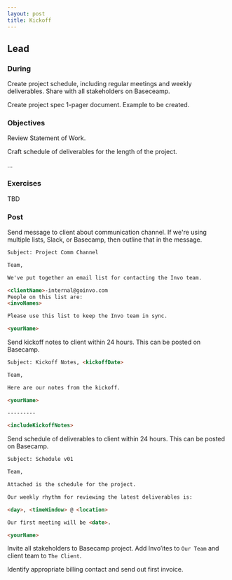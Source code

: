 ```yaml
---
layout: post
title: Kickoff
---
```


## Lead

### During

Create project schedule, including regular meetings and weekly deliverables. Share with all stakeholders on Baseceamp. 

Create project spec 1-pager document. Example to be created.  

### Objectives

Review Statement of Work.

Craft schedule of deliverables for the length of the project.

...

### Exercises

TBD

### Post
Send message to client about communication channel. If we're using multiple lists, Slack, or Basecamp, then outline that in the message.

```html
Subject: Project Comm Channel

Team,

We've put together an email list for contacting the Invo team. 

<clientName>-internal@goinvo.com
People on this list are:
<invoNames>

Please use this list to keep the Invo team in sync.

<yourName>

```

Send kickoff notes to client within 24 hours. This can be posted on Basecamp.

```html
Subject: Kickoff Notes, <kickoffDate>

Team,

Here are our notes from the kickoff.

<yourName>

---------

<includeKickoffNotes>

```

Send schedule of deliverables to client within 24 hours. This can be posted on Basecamp.

```html
Subject: Schedule v01

Team,

Attached is the schedule for the project.

Our weekly rhythm for reviewing the latest deliverables is:

<day>, <timeWindow> @ <location>

Our first meeting will be <date>.

<yourName>
```

Invite all stakeholders to Basecamp project. Add Invo’ites to `Our Team` and client team to `The Client`.

Identify appropriate billing contact and send out first invoice.